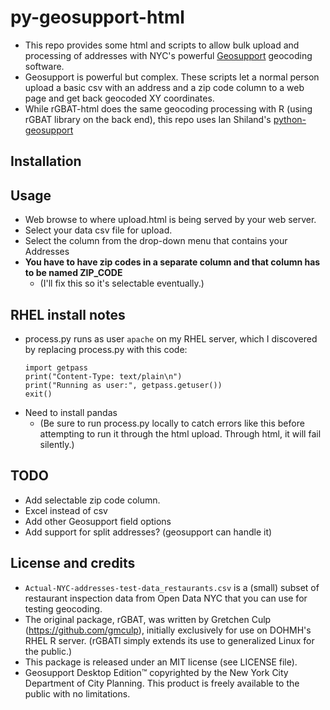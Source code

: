 # py-geosupport-html
* This repo provides some html and scripts to allow bulk upload and processing of addresses with NYC's powerful [Geosupport](https://www.nyc.gov/site/planning/data-maps/open-data/dwn-gde-home.page) geocoding software.
* Geosupport is powerful but complex. These scripts let a normal person upload a basic csv with an address and a zip code column to a web page and get back geocoded XY coordinates.
* While rGBAT-html does the same geocoding processing with R (using rGBAT library on the back end), this repo uses Ian Shiland's [python-geosupport](https://github.com/ishiland/python-geosupport/tree/master)

## Installation


## Usage
* Web browse to where upload.html is being served by your web server.
* Select your data csv file for upload.
* Select the column from the drop-down menu that contains your Addresses
* **You have to have zip codes in a separate column and that column has to be named ZIP_CODE**
    * (I'll fix this so it's selectable eventually.)

## RHEL install notes
* process.py runs as user `apache` on my RHEL server, which I discovered by replacing process.py with this code:
    ```
    import getpass
    print("Content-Type: text/plain\n")
    print("Running as user:", getpass.getuser())
    exit()
    ```
* Need to install pandas 
    * (Be sure to run process.py locally to catch errors like this before attempting to run it through the html upload. Through html, it will fail silently.)

## TODO
* Add selectable zip code column.
* Excel instead of csv
* Add other Geosupport field options
* Add support for split addresses? (geosupport can handle it)

## License and credits
* `Actual-NYC-addresses-test-data_restaurants.csv` is a (small) subset of restaurant inspection data from Open Data NYC that you can use for testing geocoding.
* The original package, rGBAT, was written by Gretchen Culp (https://github.com/gmculp), initially exclusively for use on DOHMH's RHEL R server. (rGBATl simply extends its use to generalized Linux for the public.)
* This package is released under an MIT license (see LICENSE file).
* Geosupport Desktop Edition™ copyrighted by the New York City Department of City Planning. This product is freely available to the public with no limitations. 


